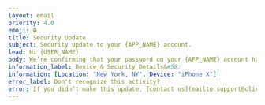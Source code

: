 ```yaml
---
layout: email
priority: 4.0
emoji: 🔒
title: Security Update
subject: Security update to your {APP_NAME} account.
lead: Hi {USER_NAME}
body: We’re confirming that your password on your {APP_NAME} account has been recently updated.
information_label: Device & Security Details&#58;
information: [Location: "New York, NY", Device: "iPhone X"]
error_label: Don't recognize this activity?
error: If you didn’t make this update, [contact us](mailto:support@clicktherapeutics.com).
---
```

